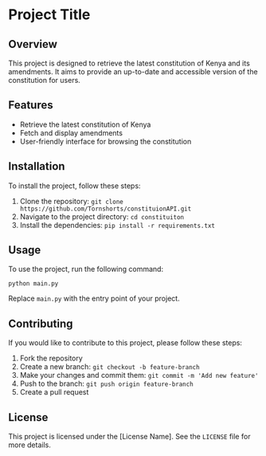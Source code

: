 # Project Title

## Overview

This project is designed to retrieve the latest constitution of Kenya and its amendments. It aims to provide an up-to-date and accessible version of the constitution for users.

## Features

- Retrieve the latest constitution of Kenya
- Fetch and display amendments
- User-friendly interface for browsing the constitution

## Installation

To install the project, follow these steps:

1. Clone the repository: `git clone https://github.com/Tornshorts/constituionAPI.git`
2. Navigate to the project directory: `cd constituiton`
3. Install the dependencies: `pip install -r requirements.txt`

## Usage

To use the project, run the following command:

```
python main.py
```

Replace `main.py` with the entry point of your project.

## Contributing

If you would like to contribute to this project, please follow these steps:

1. Fork the repository
2. Create a new branch: `git checkout -b feature-branch`
3. Make your changes and commit them: `git commit -m 'Add new feature'`
4. Push to the branch: `git push origin feature-branch`
5. Create a pull request

## License

This project is licensed under the [License Name]. See the `LICENSE` file for more details.
